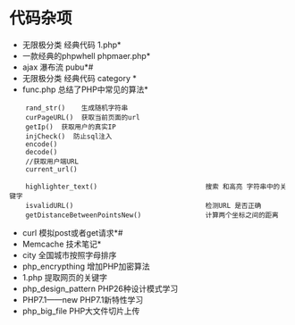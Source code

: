 # 代码杂项

* 无限极分类 经典代码 1.php*
* 一款经典的phpwhell  phpmaer.php*
* ajax 瀑布流 pubu*#
* 无限极分类 经典代码 category *
* func.php 总结了PHP中常见的算法*
```
    rand_str()    生成随机字符串
    curPageURL()  获取当前页面的url
    getIp()  获取用户的真实IP
    injCheck()  防止sql注入
    encode()  
    decode()  
    //获取用户端URL
    current_url()
    
    highlighter_text()                           搜索 和高亮 字符串中的关键字
    isvalidURL()                                 检测URL 是否正确
    getDistanceBetweenPointsNew()                计算两个坐标之间的距离
```
* curl 模拟post或者get请求*#
* Memcache 技术笔记*
* city 全国城市按照字母排序
* php_encrypthing 增加PHP加密算法
* 1.php  提取网页的关键字
* php_design_pattern  PHP26种设计模式学习
* PHP7.1——new PHP7.1新特性学习
* php_big_file  PHP大文件切片上传
    
    

